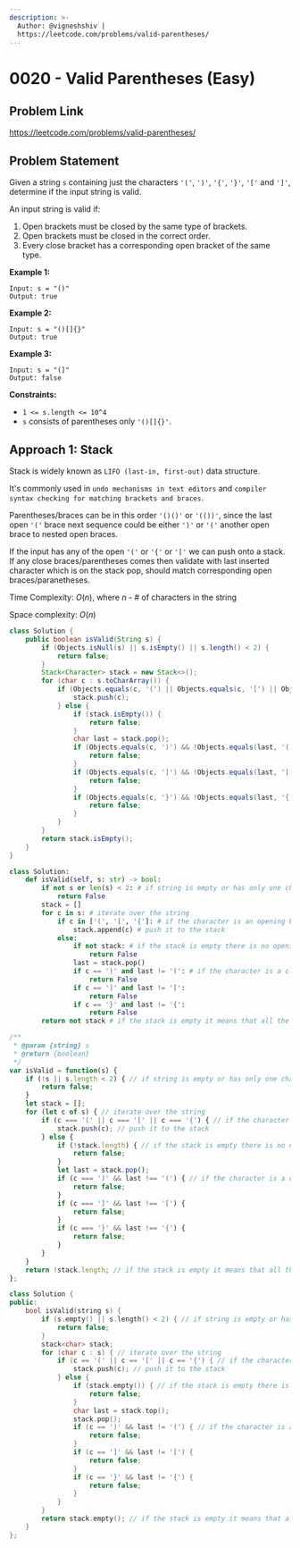 ```yaml
---
description: >-
  Author: @vigneshshiv |
  https://leetcode.com/problems/valid-parentheses/
---
```


# 0020 - Valid Parentheses (Easy)

## Problem Link

https://leetcode.com/problems/valid-parentheses/

## Problem Statement

Given a string `s` containing just the characters `'('`, `')'`, `'{'`, `'}'`, `'['` and `']'`, determine if the input string is valid.

An input string is valid if:

1. Open brackets must be closed by the same type of brackets.
2. Open brackets must be closed in the correct order.
3. Every close bracket has a corresponding open bracket of the same type.

**Example 1:**

```
Input: s = "()"
Output: true
```

**Example 2:**

```
Input: s = "()[]{}"
Output: true
```

**Example 3:**

```
Input: s = "(]"
Output: false
```

**Constraints:**

* `1 <= s.length <= 10^4`
* `s` consists of parentheses only `'()[]{}'`.

## Approach 1: Stack

Stack is widely known as `LIFO (last-in, first-out)` data structure. 

It's commonly used in `undo mechanisms in text editors` and `compiler syntax checking for matching brackets and braces`.

Parentheses/braces can be in this order `'()()'` or `'(())'`, since the last open `'('` brace next sequence could be either `')'` or `'('` another open brace to nested open braces. 

If the input has any of the open `'('` or `'{'` or `'['` we can push onto a stack. If any close braces/parentheses comes then validate with last inserted character which is on the stack pop, should match corresponding open braces/paranetheses. 

Time Complexity: $O(n)$, where $n$ - # of characters in the string

Space complexity: $O(n)$

<Tabs>
<TabItem value="java" label="Java">
<SolutionAuthor name="@vigneshshiv"/>

```java
class Solution {
    public boolean isValid(String s) {
        if (Objects.isNull(s) || s.isEmpty() || s.length() < 2) {
            return false;
        }
        Stack<Character> stack = new Stack<>();
        for (char c : s.toCharArray()) {
            if (Objects.equals(c, '(') || Objects.equals(c, '[') || Objects.equals(c, '{')) {
                stack.push(c);
            } else {
                if (stack.isEmpty()) {
                    return false;
                }
                char last = stack.pop();
                if (Objects.equals(c, ')') && !Objects.equals(last, '(')) {
                    return false;
                }
                if (Objects.equals(c, ']') && !Objects.equals(last, '[')) {
                    return false;
                }
                if (Objects.equals(c, '}') && !Objects.equals(last, '{')) {
                    return false;
                }
            }
        }
        return stack.isEmpty();
    }
}
```
</TabItem>
<TabItem value="python" label="Python">
<SolutionAuthor name="@vale-c"/>

```python
class Solution:
    def isValid(self, s: str) -> bool:
        if not s or len(s) < 2: # if string is empty or has only one character
            return False
        stack = []
        for c in s: # iterate over the string
            if c in ['(', '[', '{']: # if the character is an opening bracket
                stack.append(c) # push it to the stack
            else:
                if not stack: # if the stack is empty there is no opening bracket to match
                    return False
                last = stack.pop() 
                if c == ')' and last != '(': # if the character is a closing bracket and the last element in the stack is not the corresponding opening bracket
                    return False
                if c == ']' and last != '[':
                    return False
                if c == '}' and last != '{':
                    return False
        return not stack # if the stack is empty it means that all the brackets were matched
```
</TabItem>
<TabItem value="javascript" label="JavaScript">
<SolutionAuthor name="@vale-c"/>

```javascript
/**
 * @param {string} s
 * @return {boolean}
 */
var isValid = function(s) {
    if (!s || s.length < 2) { // if string is empty or has only one character
        return false;
    }
    let stack = [];
    for (let c of s) { // iterate over the string
        if (c === '(' || c === '[' || c === '{') { // if the character is an opening bracket
            stack.push(c); // push it to the stack
        } else {
            if (!stack.length) { // if the stack is empty there is no opening bracket to match
                return false;
            }
            let last = stack.pop();
            if (c === ')' && last !== '(') { // if the character is a closing bracket and the last element in the stack is not the corresponding opening bracket
                return false;
            }
            if (c === ']' && last !== '[') {
                return false;
            }
            if (c === '}' && last !== '{') {
                return false;
            }
        }
    }
    return !stack.length; // if the stack is empty it means that all the brackets were matched
};
```
</TabItem>
<TabItem value="cpp" label="C++">
<SolutionAuthor name="@vale-c"/>

```cpp
class Solution {
public:
    bool isValid(string s) {
        if (s.empty() || s.length() < 2) { // if string is empty or has only one character
            return false;
        }
        stack<char> stack;
        for (char c : s) { // iterate over the string
            if (c == '(' || c == '[' || c == '{') { // if the character is an opening bracket
                stack.push(c); // push it to the stack
            } else {
                if (stack.empty()) { // if the stack is empty there is no opening bracket to match
                    return false;
                }
                char last = stack.top();
                stack.pop();
                if (c == ')' && last != '(') { // if the character is a closing bracket and the last element in the stack is not the corresponding opening bracket
                    return false;
                }
                if (c == ']' && last != '[') {
                    return false;
                }
                if (c == '}' && last != '{') {
                    return false;
                }
            }
        }
        return stack.empty(); // if the stack is empty it means that all the brackets were matched
    }
};
```
</TabItem>
</Tabs>